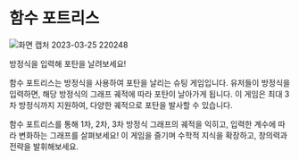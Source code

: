 # 함수 포트리스

![화면 캡처 2023-03-25 220248](https://user-images.githubusercontent.com/80738030/227718816-f65f6c3c-7d5e-4c97-88d2-ef9a02f28e4d.png)

방정식을 입력해 포탄을 날려보세요!

함수 포트리스는 방정식을 사용하여 포탄을 날리는 슈팅 게임입니다. 유저들이 방정식을 입력하면, 해당 방정식의 그래프 궤적에 따라 포탄이 날아가게 됩니다. 이 게임은 최대 3차 방정식까지 지원하여, 다양한 궤적으로 포탄을 발사할 수 있습니다.

함수 포트리스를 통해 1차, 2차, 3차 방정식 그래프의 궤적을 익히고, 입력한 계수에 따라 변화하는 그래프를 살펴보세요! 이 게임을 즐기며 수학적 지식을 확장하고, 창의력과 전략을 발휘해보세요.
